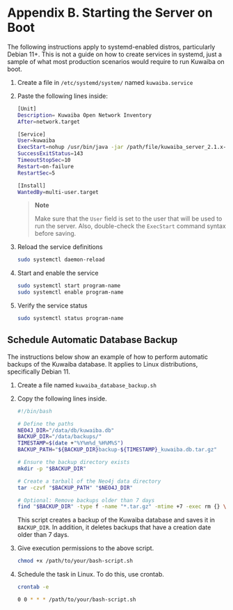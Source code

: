 # Appendix B. Starting the Server on Boot

The following instructions apply to systemd-enabled distros, particularly Debian 11+. This is not a guide on how to create services in systemd, just a sample of what most production scenarios would require to run Kuwaiba on boot.

1. Create a file in ``/etc/systemd/system/`` named ``kuwaiba.service``
2. Paste the following lines inside:

    ```bash
    [Unit]
    Description= Kuwaiba Open Network Inventory
    After=network.target

    [Service]
    User=kuwaiba
    ExecStart=nohup /usr/bin/java -jar /path/file/kuwaiba_server_2.1.x-stable.jar
    SuccessExitStatus=143
    TimeoutStopSec=10
    Restart=on-failure
    RestartSec=5

    [Install]
    WantedBy=multi-user.target
    ```

    > **Note**
    >
    > Make sure that the `User` field is set to the user that will be used to run the server. Also, double-check the `ExecStart` command syntax before saving.

3. Reload the service definitions

    ``` bash
    sudo systemctl daemon-reload
    ```

4. Start and enable the service

    ``` bash
    sudo systemctl start program-name
    sudo systemctl enable program-name
    ```

5. Verify the service status

    ``` bash
    sudo systemctl status program-name 
    ```

## Schedule Automatic Database Backup

The instructions below show an example of how to perform automatic backups of the Kuwaiba database. It applies to Linux distributions, specifically Debian 11.

1. Create a file named `kuwaiba_database_backup.sh`
2. Copy the following lines inside.

    ```bash
    #!/bin/bash

    # Define the paths
    NEO4J_DIR="/data/db/kuwaiba.db"
    BACKUP_DIR="/data/backups/"
    TIMESTAMP=$(date +"%Y%m%d_%H%M%S")
    BACKUP_PATH="${BACKUP_DIR}backup-${TIMESTAMP}_kuwaiba.db.tar.gz"

    # Ensure the backup directory exists
    mkdir -p "$BACKUP_DIR"

    # Create a tarball of the Neo4j data directory
    tar -czvf "$BACKUP_PATH" "$NEO4J_DIR"

    # Optional: Remove backups older than 7 days
    find "$BACKUP_DIR" -type f -name "*.tar.gz" -mtime +7 -exec rm {} \;
    ```

    This script creates a backup of the Kuwaiba database and saves it in `BACKUP_DIR`. In addition, it deletes backups that have a creation date older than 7 days.

3. Give execution permissions to the above script.

   ```bash
   chmod +x /path/to/your/bash-script.sh
   ```

4. Schedule the task in Linux. To do this, use crontab.

   ```bash
   crontab -e
   ```

   ```bash
   0 0 * * * /path/to/your/bash-script.sh
   ```
